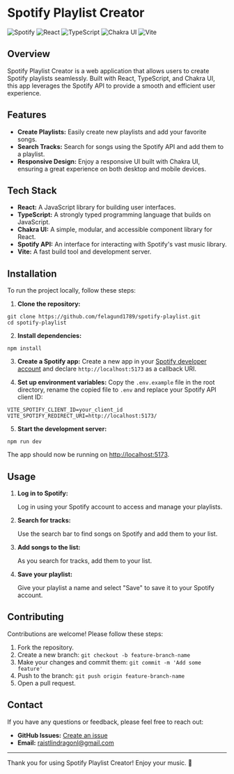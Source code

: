 # Spotify Playlist Creator

![Spotify](https://img.shields.io/badge/Spotify-1DB954?style=flat-square&logo=spotify&logoColor=white)
![React](https://img.shields.io/badge/-React-000000?style=flat-square&logo=React&logoColor=61DAFB)
![TypeScript](https://img.shields.io/badge/TypeScript-007ACC?style=flat-square&logo=typescript&logoColor=white)
![Chakra UI](https://img.shields.io/badge/Chakra_UI-319795?style=flat-square&logo=chakraui&logoColor=white)
![Vite](https://img.shields.io/badge/-Vite-646CFF?style=flat-square&logo=vite&logoColor=white)

## Overview

Spotify Playlist Creator is a web application that allows users to create Spotify playlists seamlessly. Built with React, TypeScript, and Chakra UI, this app leverages the Spotify API to provide a smooth and efficient user experience.

## Features

- **Create Playlists:** Easily create new playlists and add your favorite songs.
- **Search Tracks:** Search for songs using the Spotify API and add them to a playlist.
- **Responsive Design:** Enjoy a responsive UI built with Chakra UI, ensuring a great experience on both desktop and mobile devices.

## Tech Stack

- **React:** A JavaScript library for building user interfaces.
- **TypeScript:** A strongly typed programming language that builds on JavaScript.
- **Chakra UI:** A simple, modular, and accessible component library for React.
- **Spotify API:** An interface for interacting with Spotify's vast music library.
- **Vite:** A fast build tool and development server.

## Installation

To run the project locally, follow these steps:

1. **Clone the repository:**
```
git clone https://github.com/felagund1789/spotify-playlist.git
cd spotify-playlist
```

2. **Install dependencies:**
```
npm install
```

3. **Create a Spotify app:**
   Create a new app in your [Spotify developer account](https://developer.spotify.com/dashboard) and declare `http://localhost:5173` as a callback URI.

4. **Set up environment variables:**
   Copy the `.env.example` file in the root directory, rename the copied file to `.env` and replace your Spotify API client ID:
```
VITE_SPOTIFY_CLIENT_ID=your_client_id
VITE_SPOTIFY_REDIRECT_URI=http://localhost:5173/
```

5. **Start the development server:**
```
npm run dev
```
The app should now be running on [http://localhost:5173](http://localhost:5173).

## Usage

1. **Log in to Spotify:**

   Log in using your Spotify account to access and manage your playlists.

2. **Search for tracks:**

   Use the search bar to find songs on Spotify and add them to your list.

3. **Add songs to the list:**

   As you search for tracks, add them to your list.

4. **Save your playlist:**

   Give your playlist a name and select "Save" to save it to your Spotify account.

## Contributing

Contributions are welcome! Please follow these steps:

1. Fork the repository.
2. Create a new branch: `git checkout -b feature-branch-name`
3. Make your changes and commit them: `git commit -m 'Add some feature'`
4. Push to the branch: `git push origin feature-branch-name`
5. Open a pull request.

## Contact

If you have any questions or feedback, please feel free to reach out:

- **GitHub Issues:** [Create an issue](https://github.com/felagund1789/spotify-playlist/issues)
- **Email:** raistlindragonl@gmail.com

---

Thank you for using Spotify Playlist Creator! Enjoy your music. 🎵
